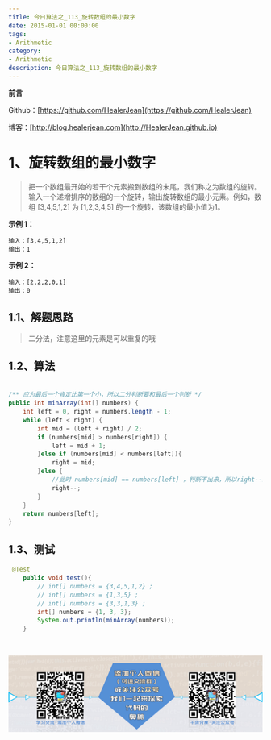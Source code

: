 ```yaml
---
title: 今日算法之_113_旋转数组的最小数字
date: 2015-01-01 00:00:00
tags: 
- Arithmetic
category: 
- Arithmetic
description: 今日算法之_113_旋转数组的最小数字
---
```


**前言**     

 Github：[https://github.com/HealerJean](https://github.com/HealerJean)         

 博客：[http://blog.healerjean.com](http://HealerJean.github.io)          



# 1、旋转数组的最小数字
> 把一个数组最开始的若干个元素搬到数组的末尾，我们称之为数组的旋转。输入一个递增排序的数组的一个旋转，输出旋转数组的最小元素。例如，数组 [3,4,5,1,2] 为 [1,2,3,4,5] 的一个旋转，该数组的最小值为1。

  

**示例 1：**

```
输入：[3,4,5,1,2]
输出：1
```

**示例 2：**

```
输入：[2,2,2,0,1]
输出：0
```

## 1.1、解题思路 

>  二分法，注意这里的元素是可以重复的哦



## 1.2、算法

```java

/** 应为最后一个肯定比第一个小，所以二分判断要和最后一个判断 */
public int minArray(int[] numbers) {
    int left = 0, right = numbers.length - 1;
    while (left < right) {
        int mid = (left + right) / 2;
        if (numbers[mid] > numbers[right]) {
            left = mid + 1;
        }else if (numbers[mid] < numbers[left]){
            right = mid;
        }else {
            //此时 numbers[mid] == numbers[left] ，判断不出来，所以right--即可
            right--;
        }
    }
    return numbers[left];
}
```




## 1.3、测试 

```java
 @Test
    public void test(){
        // int[] numbers = {3,4,5,1,2} ;
        // int[] numbers = {1,3,5} ;
        // int[] numbers = {3,3,1,3} ;
        int[] numbers = {1, 3, 3};
        System.out.println(minArray(numbers));
    }
```



​          

![ContactAuthor](https://raw.githubusercontent.com/HealerJean/HealerJean.github.io/master/assets/img/artical_bottom.jpg)



<link rel="stylesheet" href="https://unpkg.com/gitalk/dist/gitalk.css">

<script src="https://unpkg.com/gitalk@latest/dist/gitalk.min.js"></script> 
<div id="gitalk-container"></div>    
 <script type="text/javascript">
    var gitalk = new Gitalk({
		clientID: `1d164cd85549874d0e3a`,
		clientSecret: `527c3d223d1e6608953e835b547061037d140355`,
		repo: `HealerJean.github.io`,
		owner: 'HealerJean',
		admin: ['HealerJean'],
		id: '5qNs9WMJPu0dGYL7',
    });
    gitalk.render('gitalk-container');
</script> 


